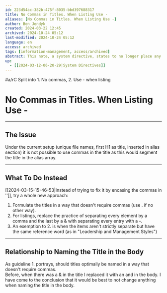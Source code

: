```yaml
---
id: 223d54ac-382b-475f-8035-bbd397688317
title: No Commas in Titles. When Listing Use -
aliases: [No Commas in Titles. When Listing Use -]
author: Ben Jendyk
created: 2024-03-22 12:45
archived: 2024-10-24 05:12
last-modified: 2024-10-24 05:12
language: en
access: archived
tags: [information-management, access/archived]
abstract: This note, a system directive, states to no longer place any commas in note titles. In listing - replaces the comma.
up:
  - [[2024-03-12-06-20-29|System Directives]]
---
```


#a/rC Split into 1. No commas, 2. Use - when listing

# No Commas in Titles. When Listing Use -

--- 

## The Issue

Under the current setup (unique file names, first H1 as title, inserted in alias section) it is not possible to use commas in the title as this would segment the title in the alias array.

--- 

## What To Do Instead

[[2024-03-15-15-46-53|Instead of trying to fix it by encasing the commas in '']], try a whole new approach:

1. Formulate the titles in a way that doesn't require commas (use . if no other way).
2. For listings, replace the practice of separating every element by a comma and the last by a & with separating every entry with a -.
3. An exemption to 2. is when the items aren't strictly separate but have the same reference word (as in "Leadership and Management Styles")

--- 

## Relationship to Naming the Title in the Body

As guideline 1. portrays, should titles optimally be named in a way that doesn't require commas.  
Before, when there was a & in the title I replaced it with an and in the body. I have come to the conclusion that it would be best to not change anything when naming the title in the body.
